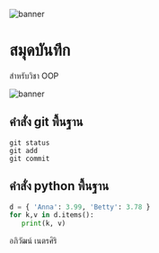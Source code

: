 ![banner](./123.jpg)

# สมุดบันทึก

สำหรับวิชา OOP

![banner](./100.jpg)

## คำสั่ง git พื้นฐาน

```
git status
git add
git commit
```

## คำสั่ง python พื้นฐาน

```python
d = { 'Anna': 3.99, 'Betty': 3.78 }
for k,v in d.items():
   print(k, v)
```

อภิวัฒน์ เนตรศิริ
